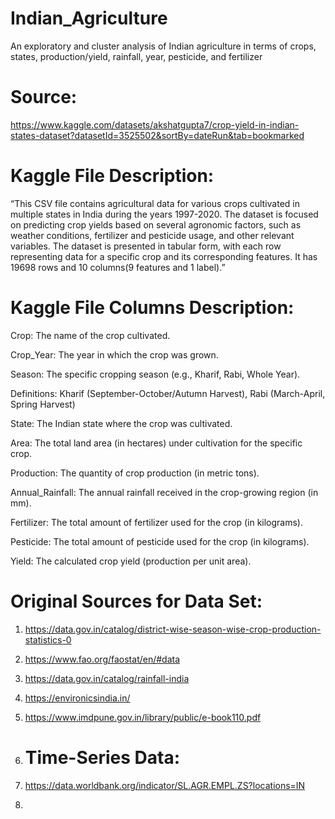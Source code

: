 # Indian_Agriculture
An exploratory and cluster analysis of Indian agriculture in terms of crops, states, production/yield, rainfall, year, pesticide, and fertilizer

# Source: 
https://www.kaggle.com/datasets/akshatgupta7/crop-yield-in-indian-states-dataset?datasetId=3525502&sortBy=dateRun&tab=bookmarked

# Kaggle File Description: 
“This CSV file contains agricultural data for various crops cultivated in multiple states in India during the years 1997-2020. The dataset is focused on predicting crop yields based on several agronomic factors, such as weather conditions, fertilizer and pesticide usage, and other relevant variables. The dataset is presented in tabular form, with each row representing data for a specific crop and its corresponding features. It has 19698 rows and 10 columns(9 features and 1 label).” 

# Kaggle File Columns Description:  

Crop: The name of the crop cultivated. 

Crop_Year: The year in which the crop was grown. 

Season: The specific cropping season (e.g., Kharif, Rabi, Whole Year). 

Definitions: Kharif (September-October/Autumn Harvest), Rabi (March-April, Spring Harvest) 

State: The Indian state where the crop was cultivated. 

Area: The total land area (in hectares) under cultivation for the specific crop. 

Production: The quantity of crop production (in metric tons). 

Annual_Rainfall: The annual rainfall received in the crop-growing region (in mm). 

Fertilizer: The total amount of fertilizer used for the crop (in kilograms). 

Pesticide: The total amount of pesticide used for the crop (in kilograms). 

Yield: The calculated crop yield (production per unit area). 

# Original Sources for Data Set: 

1. https://data.gov.in/catalog/district-wise-season-wise-crop-production-statistics-0 

2. https://www.fao.org/faostat/en/#data 

3. https://data.gov.in/catalog/rainfall-india 

4. https://environicsindia.in/ 

5. https://www.imdpune.gov.in/library/public/e-book110.pdf

6. # Time-Series Data:
7. https://data.worldbank.org/indicator/SL.AGR.EMPL.ZS?locations=IN

8. 
